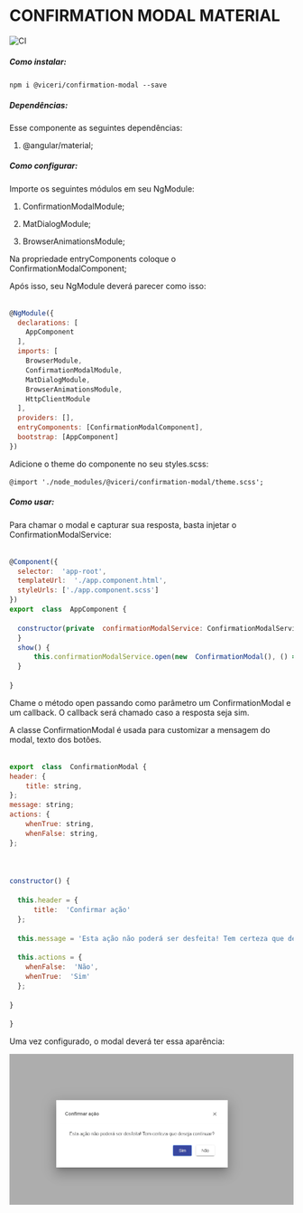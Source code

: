 
# CONFIRMATION MODAL MATERIAL

  

![CI](https://github.com/Viceri/confirmation-modal/workflows/CI/badge.svg)

  

##### Como instalar:

`npm i @viceri/confirmation-modal --save`

  

##### Dependências:

Esse componente as seguintes dependências:

1. @angular/material;

  

##### Como configurar:

Importe os seguintes módulos em seu NgModule:

1. ConfirmationModalModule;

2. MatDialogModule;

3. BrowserAnimationsModule;

  

Na propriedade entryComponents coloque o ConfirmationModalComponent;

  

Após isso, seu NgModule deverá parecer como isso:

````javascript

@NgModule({
  declarations: [
    AppComponent
  ],
  imports: [
    BrowserModule,
    ConfirmationModalModule,
    MatDialogModule,
    BrowserAnimationsModule,
    HttpClientModule
  ],
  providers: [],
  entryComponents: [ConfirmationModalComponent],
  bootstrap: [AppComponent]
})

````

  

Adicione o theme do componente no seu styles.scss:

`@import './node_modules/@viceri/confirmation-modal/theme.scss';`

  

##### Como usar:

Para chamar o modal e capturar sua resposta, basta injetar o ConfirmationModalService:

  

```javascript

@Component({
  selector:  'app-root',
  templateUrl:  './app.component.html',
  styleUrls: ['./app.component.scss']
})
export  class  AppComponent {

  constructor(private  confirmationModalService: ConfirmationModalService) {
  }
  show() {
      this.confirmationModalService.open(new  ConfirmationModal(), () => console.log("cofirmado"));
  }

}

```

Chame o método open passando como parâmetro um ConfirmationModal e um callback. O callback será chamado caso a resposta seja sim.

  

A classe ConfirmationModal é usada para customizar a mensagem do modal, texto dos botões.

  

```javascript

export  class  ConfirmationModal {
header: {
    title: string,
};
message: string;
actions: {
    whenTrue: string,
    whenFalse: string,
};

  

constructor() {

  this.header = {
      title:  'Confirmar ação'
  };

  this.message = 'Esta ação não poderá ser desfeita! Tem certeza que deseja continuar?';

  this.actions = {
    whenFalse:  'Não',
    whenTrue:  'Sim'
  };

}

}

```

Uma vez configurado, o modal deverá ter essa aparência:

  

![Exemplo](https://raw.githubusercontent.com/Viceri/confirmation-modal/master/cbimage.jpg)
